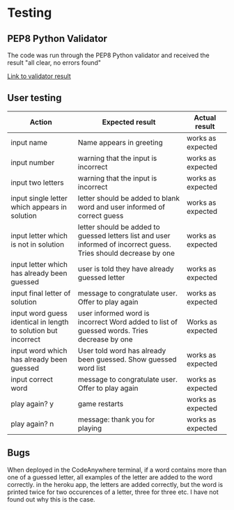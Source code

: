 # Testing

## PEP8 Python Validator

The code was run through the PEP8 Python validator and received the result "all clear, no errors found"

[Link to validator result](images/Python%20validator%20result.jpg)

## User testing

| Action | Expected result | Actual result |
|---|---|---|
| input name | Name appears in greeting| works as expected|
|input number | warning that the input is incorrect| works as expected|
| input two letters |warning that the input is incorrect| works as expected|
| input single letter which appears in solution | letter should be added to blank word and user informed of correct guess| works as expected|
| input letter which is not in solution | letter should be added to guessed letters list and user informed of incorrect guess. Tries should decrease by one | works as expected|
| input letter which has already been guessed | user is told they have already guessed letter | works as expected|
| input final letter of solution | message to congratulate user. Offer to play again | works as expected
|input word guess identical in length to solution but incorrect | user informed word is incorrect Word added to list of guessed words. Tries decrease by one | Works as expected|
|input word which has already been guessed | User told word has already been guessed. Show guessed word list | works as expected|
| input correct word | message to congratulate user. Offer to play again | works as expected|
| play again? y | game restarts| works as expected|
 | play again? n | message: thank you for playing | works as expected


 ## Bugs

 When deployed in the CodeAnywhere terminal, if a word contains more than one of a guessed letter, all examples of the letter are added to the word correctly. in the heroku app, the letters are added correctly, but the word is printed twice for two occurences of a letter, three for three etc. I have not found out why this is the case. 

 
